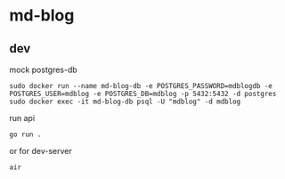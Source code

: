 # md-blog

## dev
mock postgres-db
```
sudo docker run --name md-blog-db -e POSTGRES_PASSWORD=mdblogdb -e POSTGRES_USER=mdblog -e POSTGRES_DB=mdblog -p 5432:5432 -d postgres
sudo docker exec -it md-blog-db psql -U "mdblog" -d mdblog
```

run api
```
go run .
```
or for dev-server
```
air
```
